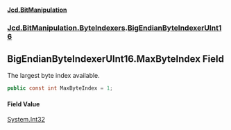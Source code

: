 ﻿#### [Jcd.BitManipulation](index.md 'index')

### [Jcd.BitManipulation.ByteIndexers](Jcd.BitManipulation.ByteIndexers.md 'Jcd.BitManipulation.ByteIndexers').[BigEndianByteIndexerUInt16](Jcd.BitManipulation.ByteIndexers.BigEndianByteIndexerUInt16.md 'Jcd.BitManipulation.ByteIndexers.BigEndianByteIndexerUInt16')

## BigEndianByteIndexerUInt16.MaxByteIndex Field

The largest byte index available.

```csharp
public const int MaxByteIndex = 1;
```

#### Field Value

[System.Int32](https://docs.microsoft.com/en-us/dotnet/api/System.Int32 'System.Int32')